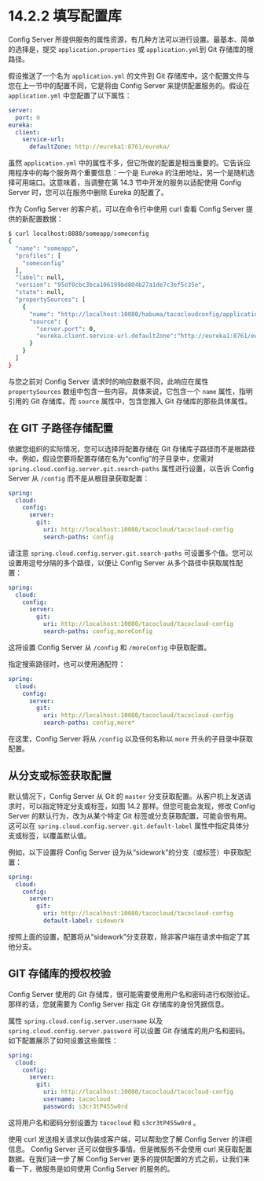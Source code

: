 # 14.2.2 填写配置库

Config Server 所提供服务的属性资源，有几种方法可以进行设置。最基本、简单的选择是，提交 `application.properties` 或 `application.yml`到 Git 存储库的根路径。

假设推送了一个名为 `application.yml` 的文件到 Git 存储库中。这个配置文件与您在上一节中的配置不同，它是将由 Config Server 来提供配置服务的。假设在 `application.yml` 中您配置了以下属性：

```yaml
server:
  port: 0
eureka:
  client:
    service-url:
      defaultZone: http://eureka1:8761/eureka/
```

虽然 `application.yml` 中的属性不多，但它所做的配置是相当重要的。它告诉应用程序中的每个服务两个重要信息：一个是 Eureka 的注册地址，另一个是随机选择可用端口。这意味着，当调整在第 14.3 节中开发的服务以适配使用 Config Server 时，您可以在服务中删除 Eureka 的配置了。

作为 Config Server 的客户机，可以在命令行中使用 curl 查看 Config Server 提供的新配置数据：

```bash
$ curl localhost:8888/someapp/someconfig
{
  "name": "someapp",
  "profiles": [
    "someconfig"
  ],
  "label": null,
  "version": "95df0cbc3bca106199bd804b27a1de7c3ef5c35e",
  "state": null,
  "propertySources": [
    {
      "name": "http://localhost:10080/habuma/tacocloudconfig/application.yml",
      "source": {
        "server.port": 0,
        "eureka.client.service-url.defaultZone":"http://eureka1:8761/eureka/"
      }
    }
  ]
}
```

与您之前对 Config Server 请求时的响应数据不同，此响应在属性 `propertySources` 数组中包含一些内容。具体来说，它包含一个 `name` 属性，指明引用的 Git 存储库。而 `source` 属性中，包含您推入 Git 存储库的那些具体属性。

## 在 GIT 子路径存储配置

依据您组织的实际情况，您可以选择将配置存储在 Git 存储库子路径而不是根路径中。例如，假设您要将配置存储在名为“config”的子目录中，您需对 `spring.cloud.config.server.git.search-paths` 属性进行设置，以告诉 Config Server 从 `/config` 而不是从根目录获取配置：

```yaml
spring:
  cloud:
    config:
      server:
        git:
          uri: http://localhost:10080/tacocloud/tacocloud-config
          search-paths: config
```

请注意 `spring.cloud.config.server.git.search-paths` 可设置多个值。您可以设置用逗号分隔的多个路径，以便让 Config Server 从多个路径中获取属性配置：

```yaml
spring:
  cloud:
    config:
      server:
        git:
          uri: http://localhost:10080/tacocloud/tacocloud-config
          search-paths: config,moreConfig
```

这将设置 Config Server 从 `/config` 和 `/moreConfig` 中获取配置。

指定搜索路径时，也可以使用通配符：

```yaml
spring:
  cloud:
    config:
      server:
        git:
          uri: http://localhost:10080/tacocloud/tacocloud-config
          search-paths: config,more*
```

在这里，Config Server 将从 `/config` 以及任何名称以 `more` 开头的子目录中获取配置。

## 从分支或标签获取配置

默认情况下，Config Server 从 Git 的 `master` 分支获取配置。从客户机上发送请求时，可以指定特定分支或标签，如图 14.2 那样。但您可能会发现，修改 Config Server 的默认行为，改为从某个特定 Git 标签或分支获取配置，可能会很有用。这可以在 `spring.cloud.config.server.git.default-label` 属性中指定具体分支或标签，以覆盖默认值。

例如，以下设置将 Config Server 设为从“sidework”的分支（或标签）中获取配置：

```yaml
spring:
  cloud:
    config:
      server:
        git:
          uri: http://localhost:10080/tacocloud/tacocloud-config
          default-label: sidework
```

按照上面的设置，配置将从“sidework”分支获取，除非客户端在请求中指定了其他分支。

## GIT 存储库的授权校验

Config Server 使用的 Git 存储库，很可能需要使用用户名和密码进行权限验证。那样的话，您就需要为 Config Server 指定 Git 存储库的身份凭据信息。

属性 `spring.cloud.config.server.username` 以及 `spring.cloud.config.server.password` 可以设置 Git 存储库的用户名和密码。如下配置展示了如何设置这些属性：

```yaml
spring:
  cloud:
    config:
      server:
        git:
          uri: http://localhost:10080/tacocloud/tacocloud-config
          username: tacocloud
          password: s3cr3tP455w0rd
```

这将用户名和密码分别设置为 `tacocloud` 和 `s3cr3tP455w0rd` 。

使用 curl 发送相关请求以伪装成客户端，可以帮助您了解 Config Server 的详细信息。 Config Server 还可以做很多事情。但是微服务不会使用 curl 来获取配置数据。在我们进一步了解 Config Server 更多的提供配置的方式之前，让我们来看一下，微服务是如何使用 Config Server 的服务的。

